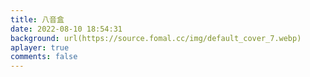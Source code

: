 ```yaml
---
title: 八音盒
date: 2022-08-10 18:54:31
background: url(https://source.fomal.cc/img/default_cover_7.webp)
aplayer: true
comments: false
---
```



